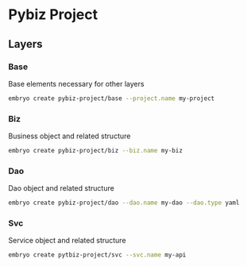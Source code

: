 # Pybiz Project

## Layers

### Base
Base elements necessary for other layers

```sh
embryo create pybiz-project/base --project.name my-project
```

### Biz
Business object and related structure

```sh
embryo create pybiz-project/biz --biz.name my-biz
```

### Dao
Dao object and related structure

```sh
embryo create pybiz-project/dao --dao.name my-dao --dao.type yaml
```

### Svc
Service object and related structure

```sh
embryo create pytbiz-project/svc --svc.name my-api
```
